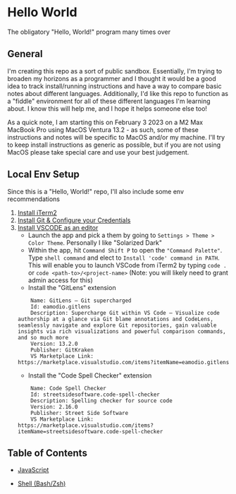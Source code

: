 # Hello World
The obligatory "Hello, World!" program many times over

## General
I'm creating this repo as a sort of public sandbox. Essentially, I'm trying to broaden my horizons as a programmer and I thought it would be a good idea to track install/running instructions and have a way to compare basic notes about different languages. Additionally, I'd like this repo to function as a "fiddle" environment for all of these different languages I'm learning about. I know this will help me, and I hope it helps someone else too!

As a quick note, I am starting this on February 3 2023 on a M2 Max MacBook Pro using MacOS Ventura 13.2 - as such, some of these instructions and notes will be specific to MacOS and/or my machine. I'll try to keep install instructions as generic as possible, but if you are not using MacOS please take special care and use your best judgement.

## Local Env Setup
Since this is a "Hello, World!" repo, I'll also include some env recommendations

1. [Install iTerm2](https://iterm2.com/)
2. [Install Git & Configure your Credentials](https://git-scm.com/book/en/v2/Getting-Started-First-Time-Git-Setup)
3. [Install VSCODE as an editor](https://code.visualstudio.com/)
    - Launch the app and pick a them by going to `Settings > Theme > Color Theme`. Personally I like "Solarized Dark"
    - Within the app, hit `Command Shift P` to open the `"Command Palette"`. Type `shell command` and elect to `Install 'code' command in PATH`. This will enable you to launch VSCode from iTerm2 by typing `code .` or `code <path-to>/<project-name>` (Note: you will likely need to grant admin access for this)
    - Install the "GitLens" extension
    ```
        Name: GitLens — Git supercharged
        Id: eamodio.gitlens
        Description: Supercharge Git within VS Code — Visualize code authorship at a glance via Git blame annotations and CodeLens, seamlessly navigate and explore Git repositories, gain valuable insights via rich visualizations and powerful comparison commands, and so much more
        Version: 13.2.0
        Publisher: GitKraken
        VS Marketplace Link: https://marketplace.visualstudio.com/items?itemName=eamodio.gitlens
    ```
    - Install the "Code Spell Checker" extension
    ``` 
        Name: Code Spell Checker
        Id: streetsidesoftware.code-spell-checker
        Description: Spelling checker for source code
        Version: 2.16.0
        Publisher: Street Side Software
        VS Marketplace Link: https://marketplace.visualstudio.com/items?itemName=streetsidesoftware.code-spell-checker
    ```

## Table of Contents
<!-- TODO: C -->
<!-- TODO: C# -->
<!-- TODO: C++ -->
<!-- TODO: Clojure -->
<!-- TODO: COBOL -->
<!-- TODO: Elm -->
<!-- TODO: Elixir/Erlang -->
<!-- TODO: Go -->
<!-- TODO: Haskell -->
<!-- TODO: Java -->
- [JavaScript](javascript/README.md)
<!-- TODO: Kotlin -->
<!-- TODO: Lisp -->
<!-- TODO: Perl -->
<!-- TODO: Prolog -->
<!-- TODO: Python -->
<!-- TODO: R -->
<!-- TODO: ROS -->
<!-- TODO: Rust -->
<!-- TODO: Scala -->
- [Shell (Bash/Zsh)](shell/README.md)
<!-- TODO: TypeScript -->